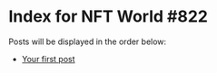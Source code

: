 # Index for NFT World #822
Posts will be displayed in the order below:

- [Your first post](./001-first.md)

